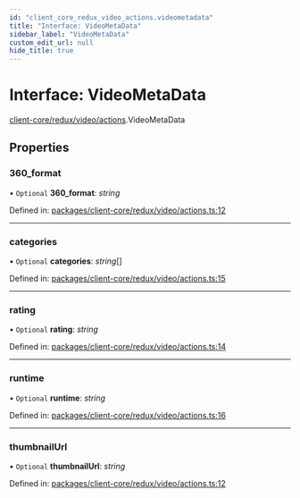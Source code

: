 ```yaml
---
id: "client_core_redux_video_actions.videometadata"
title: "Interface: VideoMetaData"
sidebar_label: "VideoMetaData"
custom_edit_url: null
hide_title: true
---
```


# Interface: VideoMetaData

[client-core/redux/video/actions](../modules/client_core_redux_video_actions.md).VideoMetaData

## Properties

### 360\_format

• `Optional` **360\_format**: *string*

Defined in: [packages/client-core/redux/video/actions.ts:12](https://github.com/xr3ngine/xr3ngine/blob/5c3dcaef1/packages/client-core/redux/video/actions.ts#L12)

___

### categories

• `Optional` **categories**: *string*[]

Defined in: [packages/client-core/redux/video/actions.ts:15](https://github.com/xr3ngine/xr3ngine/blob/5c3dcaef1/packages/client-core/redux/video/actions.ts#L15)

___

### rating

• `Optional` **rating**: *string*

Defined in: [packages/client-core/redux/video/actions.ts:14](https://github.com/xr3ngine/xr3ngine/blob/5c3dcaef1/packages/client-core/redux/video/actions.ts#L14)

___

### runtime

• `Optional` **runtime**: *string*

Defined in: [packages/client-core/redux/video/actions.ts:16](https://github.com/xr3ngine/xr3ngine/blob/5c3dcaef1/packages/client-core/redux/video/actions.ts#L16)

___

### thumbnailUrl

• `Optional` **thumbnailUrl**: *string*

Defined in: [packages/client-core/redux/video/actions.ts:12](https://github.com/xr3ngine/xr3ngine/blob/5c3dcaef1/packages/client-core/redux/video/actions.ts#L12)
